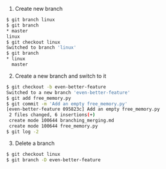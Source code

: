 1. Create new branch
```bash
$ git branch linux
$ git branch
* master
linux
$ git checkout linux
Switched to branch 'linux'
$ git branch
* linux
  master
```
2. Create a new branch and switch to it
```bash
$ git checkout -b even-better-feature
Switched to a new branch 'even-better-feature'
$ git add free_memory.py 
$ git commit -m 'Add an empty free_memory.py'
[even-better-feature 095823c] Add an empty free_memory.py
 2 files changed, 6 insertions(+)
 create mode 100644 branching_merging.md
 create mode 100644 free_memory.py
$ git log -2
```
3. Delete a branch
```bash
$ git checkout linux
$ git branch -D even-better-feature
```